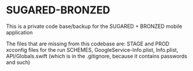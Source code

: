 # SUGARED-BRONZED

This is a private code base/backup for the SUGARED + BRONZED mobile application

The files that are missing from this codebase are: 
STAGE and PROD xcconfig files for the run SCHEMES, 
GoogleService-Info.plist,
Info.plist, 
API/Globals.swift (which is in the .gitignore, because it contains passwords and such)

